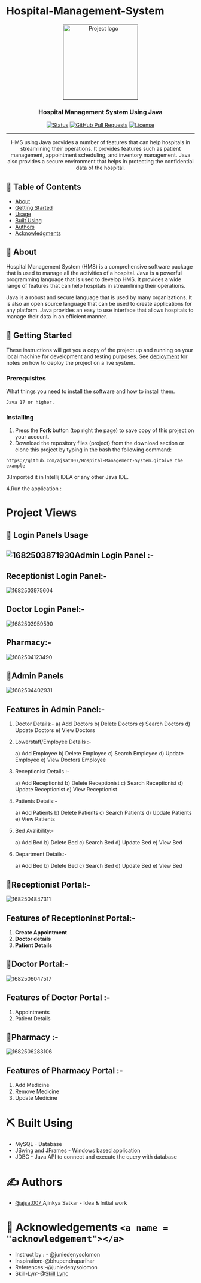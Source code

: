 # Hospital-Management-System

<p align="center">
  <a href="" rel="noopener">
 <img width=200px height=200px src="https://github.com/ajsat007/Hospital-Management-System/blob/main/1631271495780.png" alt="Project logo"></a>
</p>

<h3 align="center">Hospital Management System Using Java</h3>

<div align="center">

  [![Status](https://img.shields.io/badge/status-active-success.svg)]()
  [![GitHub Pull Requests](https://img.shields.io/github/issues-pr/kylelobo/The-Documentation-Compendium.svg)](https://github.com/kylelobo/The-Documentation-Compendium/pulls)
  [![License](https://img.shields.io/badge/license-MIT-blue.svg)](/LICENSE)

</div>

---

<p align="center">HMS using Java provides a number of features that can help hospitals in streamlining their operations. It provides features such as patient management, appointment scheduling, and inventory management. Java also provides a secure environment that helps in protecting the confidential data of the hospital.
    <br> 
</p>

## 📝 Table of Contents

- [About](#about)
- [Getting Started](#getting_started)
- [Usage](#usage)
- [Built Using](#built_using)
- [Authors](#authors)
- [Acknowledgments](#acknowledgement)

## 🧐 About <a name = "about"></a>

Hospital Management System (HMS) is a comprehensive software package that is used to manage all the activities of a hospital. Java is a powerful programming language that is used to develop HMS. It provides a wide range of features that can help hospitals in streamlining their operations.

Java is a robust and secure language that is used by many organizations. It is also an open source language that can be used to create applications for any platform. Java provides an easy to use interface that allows hospitals to manage their data in an efficient manner.

## 🏁 Getting Started <a name = "getting_started"></a>

These instructions will get you a copy of the project up and running on your local machine for development and testing purposes. See [deployment](#deployment) for notes on how to deploy the project on a live system.

### Prerequisites

What things you need to install the software and how to install them.

```
Java 17 or higher.
```

### Installing

1. Press the **Fork** button (top right the page) to save copy of this project on your account.
2. Download the repository files (project) from the download section or clone this project by typing in the bash the following command:

```
https://github.com/ajsat007/Hospital-Management-System.gitGive the example
```

3.Imported it in Intellij IDEA or any other Java IDE.

4.Run the application :

# Project Views 

## 🎈 Login Panels  <a name="usage">Usage</a>

## ![1682503871930](https://github.com/ajsat007/Hospital-Management-System/blob/main/screenshot/Screenshot%20(496).png)Admin  Login Panel :-



## Receptionist Login Panel:-

![1682503975604](https://github.com/ajsat007/Hospital-Management-System/blob/main/screenshot/Screenshot%20(498).png)

## Doctor Login Panel:-

![1682503959590](https://github.com/ajsat007/Hospital-Management-System/blob/main/screenshot/Screenshot%20(499).png)

## Pharmacy:-

![1682504123490](https://github.com/ajsat007/Hospital-Management-System/blob/main/screenshot/Screenshot%20(500).png)

## 🎈Admin Panels  <a name="usage"></a>

![1682504402931](https://github.com/ajsat007/Hospital-Management-System/blob/main/screenshot/Screenshot%20(555).png)

## Features in Admin Panel:-

1. Doctor Details:-
   a) Add Doctors
   b) Delete Doctors
   c) Search Doctors
   d) Update Doctors
   e) View Doctors
2. Lowerstaff/Employee Details :-

   a) Add Employee
   b) Delete Employee
   c) Search Employee
   d) Update Employee
   e) View Doctors Employee
3. Receptionist Details :-

   a) Add Receptionist
   b) Delete Receptionist
   c) Search Receptionist
   d) Update Receptionist
   e) View Receptionist
4. Patients Details:-

   a) Add Patients
   b) Delete Patients
   c) Search Patients
   d) Update Patients
   e) View Patients
5. Bed Avalibility:-

   a) Add Bed
   b) Delete Bed
   c) Search Bed
   d) Update Bed
   e) View Bed
6. Department Details:-

   a) Add Bed
   b) Delete Bed
   c) Search Bed
   d) Update Bed
   e) View Bed

## 🎈Receptionist Portal:-

![1682504847311](https://github.com/ajsat007/Hospital-Management-System/blob/main/screenshot/Screenshot%20(551).png)

## Features of Receptioninst Portal:-

1. **Create Appointment**
2. **Doctor details**
3. **Patient Details**

## 🎈Doctor Portal:-

![1682506047517](https://github.com/ajsat007/Hospital-Management-System/blob/main/screenshot/Screenshot%20(552).png)

## Features of Doctor Portal :-

1. Appointments
2. Patient  Details

## 🎈Pharmacy :-

![1682506283106](https://github.com/ajsat007/Hospital-Management-System/blob/main/screenshot/Screenshot%20(500).png)

## Features of  Pharmacy Portal :-

1. Add Medicine
2. Remove Medicine
3. Update Medicine

# ⛏️ Built Using <a name = "built_using"></a>

- MySQL - Database
- JSwing and JFrames - Windows based application
- JDBC - Java API to connect and execute the query with database

# ✍️ Authors <a name = "authors"></a>

- [@ajsat007 ](https://github.com/ajsat007)Ajinkya Satkar - Idea & Initial work

# 🎉 Acknowledgements `<a name = "acknowledgement"></a>`

- Instruct by : - @juniedenysolomon
- Inspiration:-@bhupendraparihar
- References:-@juniedenysolomon
- Skill-Lyn:-[@Skill Lync ](https://skill-lync.com/)
